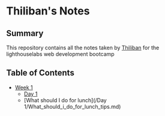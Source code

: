 # Thiliban's Notes
## Summary
This repository contains all the notes taken by [Thiliban](https://github.com/thiliban) for the lighthouselabs web development bootcamp
## Table of Contents
* [Week 1](/Week_1)
    * [Day 1](/Week_1/Day_1)
    * [What should I do for lunch](/Day 1/What_should_i_do_for_lunch_tips.md)

